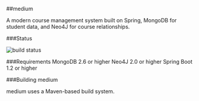 ##medium


A modern course management system built on Spring, MongoDB for student data, and Neo4J for course relationships.

###Status

![build status](https://travis-ci.org/mttdbrd/medium.svg?branch=master)

###Requirements
MongoDB 2.6 or higher
Neo4J 2.0 or higher
Spring Boot 1.2 or higher




###Building medium


medium uses a Maven-based build system.


